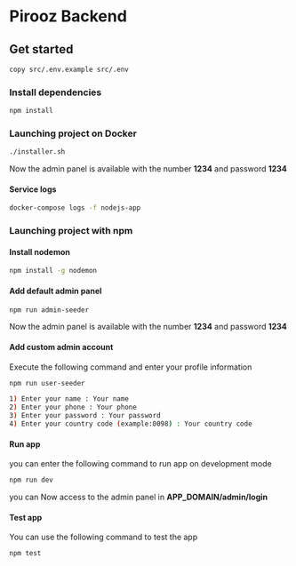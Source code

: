 # Pirooz Backend

## Get started
````bash
copy src/.env.example src/.env
````
### Install dependencies
````bash
npm install
````
### Launching project on Docker
````bash
./installer.sh
````
Now the admin panel is available with the number ****1234**** and password ****1234****
#### Service logs
````bash
docker-compose logs -f nodejs-app
````
### Launching project with npm

#### Install nodemon
````bash
npm install -g nodemon
````
####  Add default admin panel
````bash
npm run admin-seeder
````
Now the admin panel is available with the number ****1234**** and password ****1234****

####  Add custom admin account
Execute the following command and enter your profile information
````bash
npm run user-seeder

1) Enter your name : Your name
2) Enter your phone : Your phone
3) Enter your password : Your password
4) Enter your country code (example:0098) : Your country code
````
####  Run app
you can enter the following command to run app on development mode
````bash
npm run dev
````
you can Now access to the admin panel in ****APP_DOMAIN/admin/login****

####  Test app
You can use the following command to test the app
````bash
npm test
````